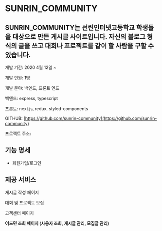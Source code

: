 # SUNRIN_COMMUNITY

## SUNRIN_COMMUNITY는 선린인터넷고등학교 학생들을 대상으로 만든 게시글 사이트입니다. 자신의 블로그 형식의 글을 쓰고 대회나 프로젝트를 같이 할 사람을 구할 수 있습니다.

개발 기간:  2020 4월 12일 ~

개발 인원: 1명

개발 분야: 백엔드, 프론트 엔드

백엔드: express, typescript

프론트: next.js, redux, styled-components

GITHUB: [https://github.com/sunrin-community](https://github.com/sunrin-community)

프로젝트 주소:

## 기능 명세
- 회원가입/로그인

## 제공 서비스

게시글 작성 페이지

대회 및 프로젝트 모집

고객센터 페이지

**어드민 조회 페이지 (사용자 조회, 게시글 관리, 모집글 관리)**
